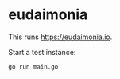 eudaimonia
==========

This runs <https://eudaimonia.io>.

Start a test instance:

```sh
go run main.go
```

